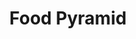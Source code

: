 ---
pid: LLP457
title: Food Pyramid
location_transcription: Los Angeles, California
zipcode: '19118'
outside_phl: 
neighborhood: Chestnut Hill
age: '11'
age_range: 6-13
instagram: 
image_file_name: LLP_457.jpg
proposal_transcription: this is to show people aren't food and one person isn't more
  expensive than the other
topic: Class Structure,Food,Human Rights,Inequality
topic_summary: 0, 0, 0, 0
type: Sculpture Statue
keywords_other: equality
credit: Molly Flaxman
image_labels: 
twitter: 
facebook: 
permalink: "/monuments/llp457/"
layout: item-page
---
